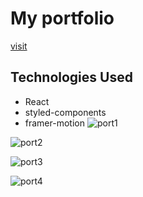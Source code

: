 # My portfolio

[visit](https://portfolio-lionel.netlify.app/)

## Technologies Used

- React
- styled-components
- framer-motion
![port1](https://user-images.githubusercontent.com/90910874/155182953-bc6b7ad4-e4b0-482a-a41a-292b5d89b695.png)

![port2](https://user-images.githubusercontent.com/90910874/155182963-829771ec-8d27-4801-8832-2640f775bc0b.png)

![port3](https://user-images.githubusercontent.com/90910874/155182982-6591521d-192c-493e-80dc-ff778c6a5404.png)

![port4](https://user-images.githubusercontent.com/90910874/155182992-07541758-d5b1-4946-b795-858135065839.png)
